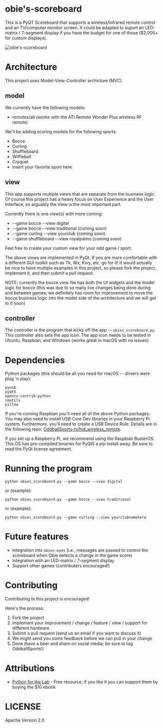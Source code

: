 # obie's-scoreboard

This is a PyQT Scoreboard that supports a wireless/infrared remote control and an TV/computer monitor screen.  It could be adapted to suport an LED-matrix / 7-segment display if you have the budget for one of those (\$2,000+ for custom displays).

![obie's-scoreboard](https://github.com/OddballSports-tv/obies-scoreboard/blob/main/scoreboard.png)

# Architecture

This project uses Model-View-Controller archicture (MVC).

## model

We currently have the following models:

* remotes/ati (works with the ATI Remote Wonder Plus wireless RF remote)

We'll be adding scoring models for the following sports:

* Bocce
* Curling
* Shuffleboard
* Wiffleball
* Croquet
* insert your favorite sport here

## view

This app supports multiple views that are separate from the business logic.  Of course this project has a heavy focus on User Experience and the User Interface, so arguably the View is the most important part.

Currently there is one view(s) with more coming:

* --game bocce --view digital
* --game bocce --view traditional (coming soon)
* --game curling --view yourclub (coming soon)
* --game shuffleboard --view royalpalms (coming soon)

Feel free to create your custom view for your odd game / sport.  

The above views are implemented in PyQt. If you are more comfortable with a different GUI toolkit such as Tk, Wx, Kivy, etc. go for it!  It would actually be nice to have multiple examples in this project, so please fork the project, implement it, and then submit a pull request.

NOTE: currently the bocce view file has both the UI widgets and the model logic for bocce (this was due to so many live changes being done during and between games; we definitely has room for improvement to move the bocce business logic into the model side of the architecture and we will get to it soon)


## controller

The controller is the program that kicks off the app -- `obies_scoreboard.py`.  This controller also sets the app icon.  The app icon needs to be tested in Ubuntu, Raspbian, and Windows (works great in macOS with no issues).

# Dependencies

Python packages (this should be all you need for macOS -- drivers were plug 'n play):

```
pyusb
pyqt5
opencv-contrib-python
imutils
pillow
```

If you're running Raspbian you'll need all of the above Python packages.  You may also need to install USB Core Dev libraries in your Raspberry Pi system.  Furthermore, you'll need to create a USB Device Rule.  Details are in the following repo: [OddballSports-tv/hid_wireless_remote](https://github.com/OddballSports-tv/hid_wireless_remote).

If you set up a Raspberry Pi, we recommend using the Raspbian BusterOS.  This OS has pre-compiled binaries for PyQt5 a pip install away.  Be sure to read the PyQt license agreement.


# Running the program

```
python obies_scoreboard.py --game bocce --view digital
```

or (example):

```
python obies_scoreboard.py --game bocce --view traditional
```

or (example):

```
python obies_scoreboard.py --game curling --view yourclubnamehere
```

# Future features

* Integration into `obies-eyes` (i.e., messages are passed to control the scoreboard when Obie detects a change in the game score)
* Integration with an LED-matrix / 7-segment display
* Support other games (contributers encouraged!)

# Contributing

Contributing to this project is encouraged!

Here's the process:

1. Fork the project
2. Implement your improvement / change / feature / view / support for different hardware
3. Submit a pull request (send us an email if you want to discuss it)
4. We might send you some feedback before we can pull in your change
5. Done (have a beer and share on social media; be sure to tag OddballSports!)

# Attributions

* [Python for the Lab](https://wwww.pythonforthelab.com) - Free resource; if you like it you can support them by buying the \$10 ebook

# LICENSE

Apache Version 2.0
